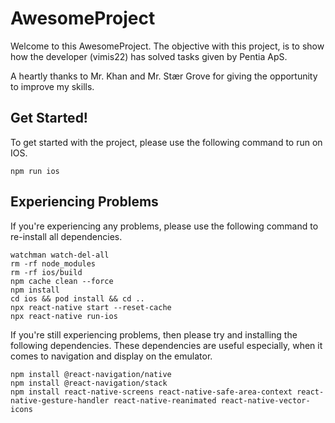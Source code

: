 <h1>AwesomeProject</h1>
<p>Welcome to this AwesomeProject. The objective with this project,
is to show how the developer (vimis22) has solved tasks given by Pentia ApS.</p>
<p>A heartly thanks to Mr. Khan and Mr. Stær Grove for giving the opportunity to improve my skills.</p>

<h2>Get Started!</h2>
<p>To get started with the project, please use the following command to run on IOS.</p>

```
npm run ios
```
<h2>Experiencing Problems</h2>
<p>If you're experiencing any problems, please use the following command to re-install all dependencies.</p>

```
watchman watch-del-all
rm -rf node_modules
rm -rf ios/build
npm cache clean --force
npm install
cd ios && pod install && cd ..
npx react-native start --reset-cache
npx react-native run-ios
```
<p>If you're still experiencing problems, then please try and installing the following dependencies.
These dependencies are useful especially, when it comes to navigation and display on the emulator.</p>

```
npm install @react-navigation/native
npm install @react-navigation/stack
npm install react-native-screens react-native-safe-area-context react-native-gesture-handler react-native-reanimated react-native-vector-icons
```
